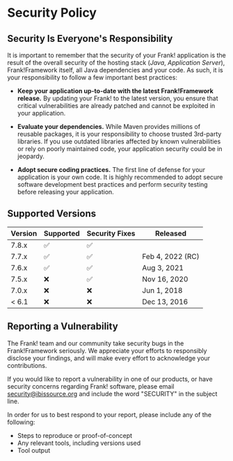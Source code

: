 # Security Policy

## Security Is Everyone's Responsibility

It is important to remember that the security of your Frank! application is
the result of the overall security of the hosting stack
(*Java*, *Application Server*), Frank!Framework itself, all Java dependencies and
your code. As such, it is your responsibility to follow a few important best
practices:

* **Keep your application up-to-date with the latest Frank!Framework release.** 
By updating your Frank! to the latest version, you ensure that critical vulnerabilities 
are already patched and cannot be exploited in your application.

* **Evaluate your dependencies.** While Maven provides millions of reusable packages,
it is your responsibility to choose trusted 3rd-party libraries. If you use outdated
libraries affected by known vulnerabilities or rely on poorly maintained code,
your application security could be in jeopardy.

* **Adopt secure coding practices.** The first line of defense for your application
is your own code. It is highly recommended to adopt secure software development 
best practices and perform security testing before releasing your application.


## Supported Versions

| Version | Supported          | Security Fixes   | Released         |
| ------- | ------------------ |----------------- |------------------|
| 7.8.x   | :white_check_mark: |:white_check_mark:|                  |
| 7.7.x   | :white_check_mark: |:white_check_mark:| Feb 4, 2022 (RC) |
| 7.6.x   | :white_check_mark: |:white_check_mark:| Aug 3, 2021      |
| 7.5.x   | :x:                |:white_check_mark:| Nov 16, 2020     |
| 7.0.x   | :x:                |:x:               | Jun 1, 2018      |
| < 6.1   | :x:                |:x:               | Dec 13, 2016     |


## Reporting a Vulnerability

The Frank! team and our community take security bugs in the Frank!Framework seriously. We appreciate your efforts to 
responsibly disclose your findings, and will make every effort to acknowledge your contributions.

If you would like to report a vulnerability in one of our products, or have security concerns regarding Frank! software, 
please email security@ibissource.org and include the word "SECURITY" in the subject line.

In order for us to best respond to your report, please include any of the following:

* Steps to reproduce or proof-of-concept
* Any relevant tools, including versions used
* Tool output
